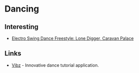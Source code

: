 # Dancing

## Interesting

* [Electro Swing Dance Freestyle: Lone Digger, Caravan Palace](https://www.youtube.com/watch?v=ODou1efdRzU)

## Links

* [Vibz](http://vibz.dance/) - Innovative dance tutorial application.

